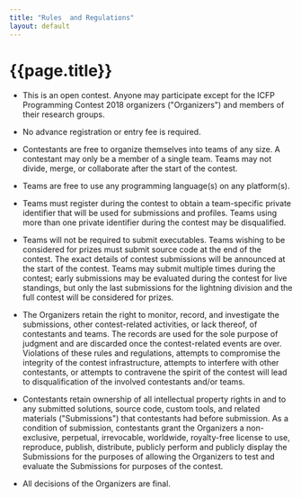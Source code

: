 ```yaml
---
title: "Rules  and Regulations"
layout: default
---
```


# {{page.title}}

* This is an open contest.  Anyone may participate except for the ICFP
  Programming Contest 2018 organizers ("Organizers") and members of their
  research groups.

* No advance registration or entry fee is required.

* Contestants are free to organize themselves into teams of any size.  A
  contestant may only be a member of a single team.  Teams may not divide,
  merge, or collaborate after the start of the contest.

* Teams are free to use any programming language(s) on any platform(s).

* Teams must register during the contest to obtain a team-specific private
  identifier that will be used for submissions and profiles.  Teams using more
  than one private identifier during the contest may be disqualified.

* Teams will not be required to submit executables.  Teams wishing to be
  considered for prizes must submit source code at the end of the contest.  The
  exact details of contest submissions will be announced at the start of the
  contest.  Teams may submit multiple times during the contest; early
  submissions may be evaluated during the contest for live standings, but only
  the last submissions for the lightning division and the full contest will be
  considered for prizes.

* The Organizers retain the right to monitor, record, and investigate the
  submissions, other contest-related activities, or lack thereof, of contestants
  and teams. The records are used for the sole purpose of judgment and are
  discarded once the contest-related events are over. Violations of these rules
  and regulations, attempts to compromise the integrity of the contest
  infrastructure, attempts to interfere with other contestants, or attempts to
  contravene the spirit of the contest will lead to disqualification of the
  involved contestants and/or teams.

* Contestants retain ownership of all intellectual property rights in and to any
  submitted solutions, source code, custom tools, and related materials
  ("Submissions") that contestants had before submission.  As a condition of
  submission, contestants grant the Organizers a non-exclusive, perpetual,
  irrevocable, worldwide, royalty-free license to use, reproduce, publish,
  distribute, publicly perform and publicly display the Submissions for the
  purposes of allowing the Organizers to test and evaluate the Submissions for
  purposes of the contest.

* All decisions of the Organizers are final.
